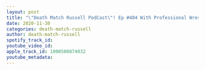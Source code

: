 ```yaml
---
layout: post
title: "\"Death Match Russell PodCast\"! Ep #404 With Professional Wrestler Zero Gravity Aj Daniels Tune in!"
date: 2020-11-30
categories: death-match-russell
author: death-match-russell
spotify_track_id: 
youtube_video_id: 
apple_track_id: 1000500874032
youtube_metadata: 
---
```

